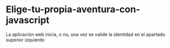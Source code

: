 # Elige-tu-propia-aventura-con-javascript

La aplicación web inicia, o no, una vez se valide la identidad en el apartado superior izquierdo
